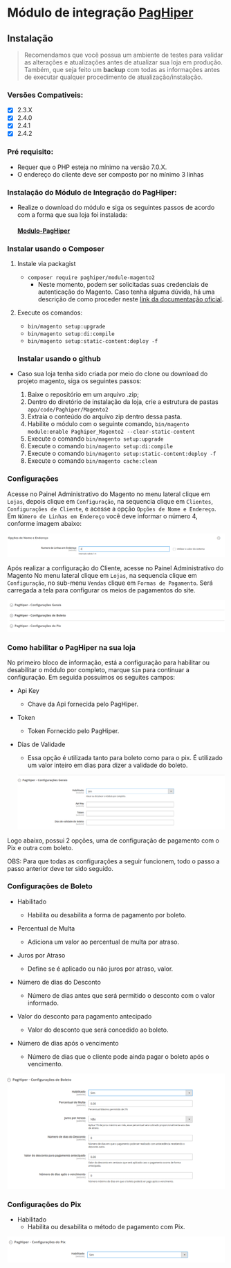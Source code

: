 # Módulo de integração [PagHiper](https://www.paghiper.com/) 

## Instalação

> Recomendamos que você possua um ambiente de testes para validar as alterações e atualizações antes de atualizar sua loja em produção. Também, que seja feito um **backup** com todas as informações antes de executar qualquer procedimento de atualização/instalação.

### Versões Compativeis:

- [x] 2.3.X
- [x] 2.4.0
- [x] 2.4.1
- [x] 2.4.2 
 
### Pré requisito:

- Requer que o PHP esteja no mínimo na versão 7.0.X.
- O endereço do cliente deve ser composto por no mínimo 3 linhas

### Instalação do Módulo de Integração do PagHiper:

- Realize o download do módulo e siga os seguintes passos de acordo com a forma que sua loja foi instalada:

  #### [Modulo-PagHiper](https://github.com/paghiper/Modulo-PagHiper-Pix-Magento-2.3.X-e-2.4.X)

### Instalar usando o Composer

1. Instale via packagist 
   - ```composer require paghiper/module-magento2```
       - Neste momento, podem ser solicitadas suas credenciais de autenticação do Magento. Caso tenha alguma dúvida, há uma descrição de como proceder neste [link da documentação oficial](http://devdocs.magento.com/guides/v2.0/install-gde/prereq/connect-auth.html).
2. Execute os comandos:
   - ```bin/magento setup:upgrade```
   - ```bin/magento setup:di:compile```
   - ```bin/magento setup:static-content:deploy -f```
   

   ### Instalar usando o github

- Caso sua loja tenha sido criada por meio do clone ou download do projeto magento, siga os seguintes passos:

  1. Baixe o repositório em um arquivo .zip;
  2. Dentro do diretório de instalação da loja, crie a estrutura de pastas ```app/code/Paghiper/Magento2```
  3. Extraia o conteúdo do arquivo zip dentro dessa pasta.
  4. Habilite o módulo com o seguinte comando, ```bin/magento module:enable Paghiper_Magento2 --clear-static-content```
  5. Execute o comando ```bin/magento setup:upgrade```
  6. Execute o comando ```bin/magento setup:di:compile```
  7. Execute o comando ```bin/magento setup:static-content:deploy -f```
  8. Execute o comando ```bin/magento cache:clean```


### Configurações

Acesse no Painel Administrativo do Magento no menu lateral clique em `Lojas`, depois clique em `Configuração`, na sequencia clique em `Clientes`,  `Configurações de Cliente`, e acesse a opção `Opções de Nome e Endereço`. Em `Número de Linhas em Endereço` você deve informar o número 4, conforme imagem abaixo:

![FOTO 1](.github/img/01.png)

Após realizar a configuração do Cliente, acesse no Painel Administrativo do Magento No menu lateral clique em `Lojas`, na sequencia clique em `Configuração`, no sub-menu `Vendas` clique em `Formas de Pagamento`. Será carregada a tela para configurar os meios de pagamentos do site. 

<p align="center">
  <img src=".github/img/02.png" />
</p>

### Como habilitar o PagHiper na sua loja

No primeiro bloco de informação, está a configuração para habilitar ou desabilitar o módulo por completo, marque `Sim` para continuar a configuração. Em seguida possuimos os seguites campos:

- Api Key
    - Chave da Api fornecida pelo PagHiper.

- Token
    - Token Fornecido pelo PagHiper.

- Dias de Validade
    - Essa opção é utilizada tanto para boleto como para o pix. É utilizado um valor inteiro em dias para dizer a validade do boleto.

  ![FOTO 3](.github/img/03.png)

Logo abaixo, possui 2 opções, uma de configuração de pagamento com o Pix e outra com boleto.

OBS: Para que todas as configurações a seguir funcionem, todo o passo a passo anterior deve ter sido seguido.

### Configurações de Boleto

- Habilitado
    - Habilita ou desabilita a forma de pagamento por boleto.

- Percentual de Multa
    - Adiciona um valor ao percentual de multa por atraso.

- Juros por Atraso
    - Define se é aplicado ou não juros por atraso, valor.

- Número de dias do Desconto
    - Número de dias antes que será permitido o desconto com o valor informado.

- Valor do desconto para pagamento antecipado
    - Valor do desconto que será concedido ao boleto.

- Número de dias após o vencimento
    - Número de dias que o cliente pode ainda pagar o boleto após o vencimento.

![FOTO 4](.github/img/04.png)

### Configurações do Pix

- Habilitado
    - Habilita ou desabilita o método de pagamento com Pix.

![FOTO 5](.github/img/05.png)
